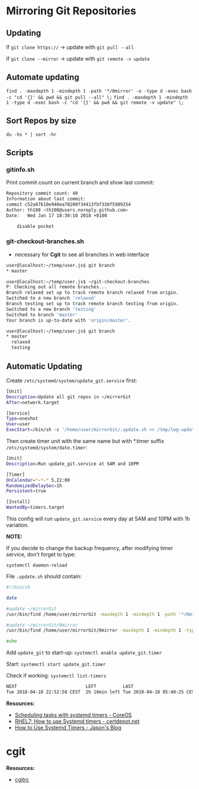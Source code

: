 # Mirroring Git Repositories

## Updating

If `git clone https://` -> update with `git pull --all`

If `git clone --mirror` -> update with `git remote -v update`

## Automate updating
 `find . -maxdepth 1 -mindepth 1 -path '*/0mirror' -o -type d -exec bash -c "cd '{}' && pwd && git pull --all" \;`
 `find . -maxdepth 1 -mindepth 1 -type d -exec bash -c "cd '{}' && pwd && git remote -v update" \;`

## Sort Repos by size
 `du -hs * | sort -hr`

## Scripts

### gitinfo.sh

Print commit count on current branch and show last commit:

```sh
Repository commit count: 40
Information about last commit:
commit c52a87610e940ea70200f34413fbf338f5989254
Author: th108 <th108@users.noreply.github.com>
Date:   Wed Jan 17 18:30:10 2018 +0100

    disable pocket
```

### git-checkout-branches.sh

- necessary for **Cgit** to see all branches in web interface

```sh
user@localhost:~/temp/user.js$ git branch
* master

user@localhost:~/temp/user.js$ ~/git-checkout-branches
P: Checking out all remote branches...
Branch relaxed set up to track remote branch relaxed from origin.
Switched to a new branch 'relaxed'
Branch testing set up to track remote branch testing from origin.
Switched to a new branch 'testing'
Switched to branch 'master'
Your branch is up-to-date with 'origin/master'.

user@localhost:~/temp/user.js$ git branch
* master
  relaxed
  testing
```

## Automatic Updating

Create `/etc/systemd/system/update_git.service` first:

```sh
[Unit]
Description=Update all git repos in ~/mirrorGit
After=network.target

[Service]
Type=oneshot
User=user
ExecStart=/bin/sh -c '/home/user/mirrorGit/.update.sh >> /tmp/log-update_git'
```

Then create timer unit with the same name but with *.timer suffix `/etc/systemd/system/date.timer`:

```sh
[Unit]
Description=Run update_git.service at 5AM and 10PM

[Timer]
OnCalendar=*-*-* 5,22:00
RandomizedDelaySec=1h
Persistent=true

[Install]
WantedBy=timers.target
```

This config will run `update_git.service` every day at 5AM and 10PM with 1h variation.

**NOTE:**

If you decide to change the backup frequency, after modifying timer service, don’t forget to type:

`systemctl daemon-reload`

File `.update.sh` should contain:

```sh
#!/bin/sh

date

#update ~/mirrorGit
/usr/bin/find /home/user/mirrorGit -maxdepth 1 -mindepth 1 -path '*/0mirror' -o -type d -exec bash -c "cd '{}' && pwd && git pull --all" \;

#update ~/mirrorGit/0mirror
/usr/bin/find /home/user/mirrorGit/0mirror -maxdepth 1 -mindepth 1 -type d -exec bash -c "cd '{}' && pwd && git remote -v update" \;

echo
```

Add `update_git` to start-up: `systemctl enable update_git.timer`

Start: `systemctl start update_git.timer`

Check if working: `systemctl list-timers`

```sh
NEXT                          LEFT          LAST                          PASSED    UNIT                         ACTIVATES
Tue 2018-04-10 22:52:58 CEST  2h 16min left Tue 2018-04-10 05:40:25 CEST  14h ago   update_git.timer             update_git.service
```

**Resources:**
- [Scheduling tasks with systemd timers - CoreOS](https://coreos.com/os/docs/latest/scheduling-tasks-with-systemd-timers.html)
- [RHEL7: How to use Systemd timers - certdepot.net](https://www.certdepot.net/rhel7-use-systemd-timers/)
- [How to Use Systemd Timers - Jason's Blog](https://jason.the-graham.com/2013/03/06/how-to-use-systemd-timers/#running-multiple-scripts-on-the-same-timer)

# cgit

**Resources:**
- [cgitrc](https://gist.github.com/schnell18/10391249)
